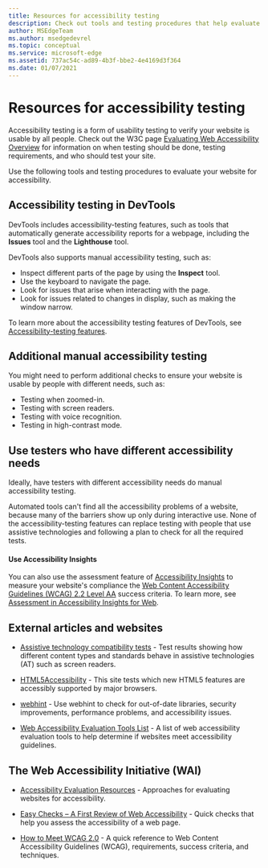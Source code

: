 ```yaml
---
title: Resources for accessibility testing
description: Check out tools and testing procedures that help evaluate a website's accessibility.
author: MSEdgeTeam
ms.author: msedgedevrel
ms.topic: conceptual
ms.service: microsoft-edge
ms.assetid: 737ac54c-ad89-4b3f-bbe2-4e4169d3f364
ms.date: 01/07/2021
---
```

# Resources for accessibility testing

Accessibility testing is a form of usability testing to verify your website is usable by all people. Check out the W3C page [Evaluating Web Accessibility Overview](https://www.w3.org/WAI/test-evaluate) for information on when testing should be done, testing requirements, and who should test your site.

Use the following tools and testing procedures to evaluate your website for accessibility.


<!-- ====================================================================== -->
## Accessibility testing in DevTools

DevTools includes accessibility-testing features, such as tools that automatically generate accessibility reports for a webpage, including the **Issues** tool and the **Lighthouse** tool.

DevTools also supports manual accessibility testing, such as:

* Inspect different parts of the page by using the **Inspect** tool.
* Use the keyboard to navigate the page.
* Look for issues that arise when interacting with the page.
* Look for issues related to changes in display, such as making the window narrow.

To learn more about the accessibility testing features of DevTools, see [Accessibility-testing features](../devtools-guide-chromium/accessibility/reference.md).


<!-- ====================================================================== -->
## Additional manual accessibility testing

You might need to perform additional checks to ensure your website is usable by people with different needs, such as:

* Testing when zoomed-in.
* Testing with screen readers.
* Testing with voice recognition.
* Testing in high-contrast mode.


<!-- ====================================================================== -->
## Use testers who have different accessibility needs

Ideally, have testers with different accessibility needs do manual accessibility testing.

Automated tools can't find all the accessibility problems of a website, because many of the barriers show up only during interactive use.  None of the accessibility-testing features can replace testing with people that use assistive technologies and following a plan to check for all the required tests.


<!-- ====================================================================== -->
#### Use Accessibility Insights

You can also use the assessment feature of [Accessibility Insights](https://accessibilityinsights.io) to measure your website's compliance the [Web Content Accessibility Guidelines (WCAG) 2.2 Level AA](https://www.w3.org/WAI/WCAG22/quickref/?versions=2.2&levels=aaa) success criteria. To learn more, see [Assessment in Accessibility Insights for Web](https://accessibilityinsights.io/docs/en/web/getstarted/assessment/).


<!-- ====================================================================== -->
## External articles and websites

*  [Assistive technology compatibility tests](http://www.powermapper.com/tests) - Test results showing how different content types and standards behave in assistive technologies (AT) such as screen readers.

*  [HTML5Accessibility](https://html5accessibility.com) - This site tests which new HTML5 features are accessibly supported by major browsers.

*  [webhint](https://webhint.io) - Use webhint to check for out-of-date libraries, security improvements, performance problems, and accessibility issues.

*  [Web Accessibility Evaluation Tools List](https://www.w3.org/WAI/ER/tools/index.html) - A list of web accessibility evaluation tools to help determine if websites meet accessibility guidelines.


<!-- ====================================================================== -->
## The Web Accessibility Initiative (WAI)

*  [Accessibility Evaluation Resources](https://www.w3.org/WAI/eval/Overview.html) - Approaches for evaluating websites for accessibility.

*  [Easy Checks – A First Review of Web Accessibility](https://www.w3.org/WAI/eval/preliminary.html) - Quick checks that help you assess the accessibility of a web page.

*  [How to Meet WCAG 2.0](https://www.w3.org/WAI/WCAG20/quickref) - A quick reference to Web Content Accessibility Guidelines (WCAG), requirements, success criteria, and techniques.
